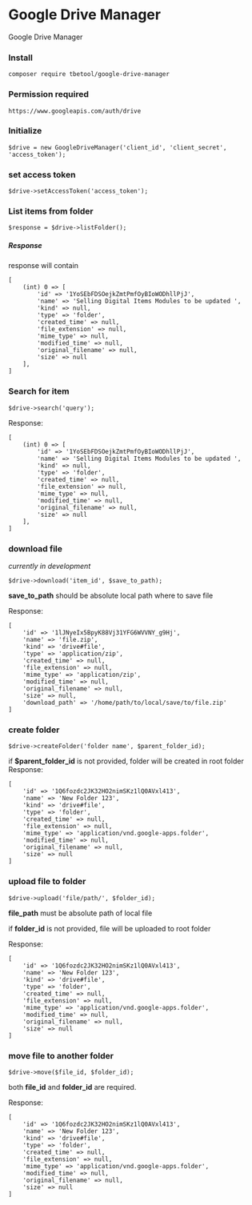 # Google Drive Manager
Google Drive Manager

### Install
```
composer require tbetool/google-drive-manager
```

### Permission required
```
https://www.googleapis.com/auth/drive
```

### Initialize
```
$drive = new GoogleDriveManager('client_id', 'client_secret', 'access_token');
```

### set access token
```
$drive->setAccessToken('access_token');
```

### List items from folder
```
$response = $drive->listFolder();
```

##### Response
response will contain
```
[
	(int) 0 => [
		'id' => '1YoSEbFDSOejkZmtPmfOyBIoWODhllPjJ',
		'name' => 'Selling Digital Items Modules to be updated ',
		'kind' => null,
		'type' => 'folder',
		'created_time' => null,
		'file_extension' => null,
		'mime_type' => null,
		'modified_time' => null,
		'original_filename' => null,
		'size' => null
	],
]
```

### Search for item
```
$drive->search('query');
```

Response:
```
[
	(int) 0 => [
		'id' => '1YoSEbFDSOejkZmtPmfOyBIoWODhllPjJ',
		'name' => 'Selling Digital Items Modules to be updated ',
		'kind' => null,
		'type' => 'folder',
		'created_time' => null,
		'file_extension' => null,
		'mime_type' => null,
		'modified_time' => null,
		'original_filename' => null,
		'size' => null
	],
]

```
### download file

*currently in development*

```
$drive->download('item_id', $save_to_path);

```
**save_to_path** should be absolute local path where to save file

Response:
```
[
	'id' => '1lJNyeIx5BpyK88Vj31YFG6WVVNY_g9Hj',
	'name' => 'file.zip',
	'kind' => 'drive#file',
	'type' => 'application/zip',
	'created_time' => null,
	'file_extension' => null,
	'mime_type' => 'application/zip',
	'modified_time' => null,
	'original_filename' => null,
	'size' => null,
	'download_path' => '/home/path/to/local/save/to/file.zip'
]
```

### create folder
```
$drive->createFolder('folder name', $parent_folder_id);
```
if **$parent_folder_id** is not provided, folder will be created in root folder
Response:

```
[
	'id' => '1Q6fozdc2JK32HO2nimSKz1lQ0AVxl413',
	'name' => 'New Folder 123',
	'kind' => 'drive#file',
	'type' => 'folder',
	'created_time' => null,
	'file_extension' => null,
	'mime_type' => 'application/vnd.google-apps.folder',
	'modified_time' => null,
	'original_filename' => null,
	'size' => null
]
```


### upload file to folder
```
$drive->upload('file/path/', $folder_id);
```
**file_path** must be absolute path of local file

if **folder_id** is not provided, file will be uploaded to root folder

Response:
```
[
	'id' => '1Q6fozdc2JK32HO2nimSKz1lQ0AVxl413',
	'name' => 'New Folder 123',
	'kind' => 'drive#file',
	'type' => 'folder',
	'created_time' => null,
	'file_extension' => null,
	'mime_type' => 'application/vnd.google-apps.folder',
	'modified_time' => null,
	'original_filename' => null,
	'size' => null
]
```

### move file to another folder
```
$drive->move($file_id, $folder_id);
```

both **file_id** and **folder_id** are required.

Response:
```
[
	'id' => '1Q6fozdc2JK32HO2nimSKz1lQ0AVxl413',
	'name' => 'New Folder 123',
	'kind' => 'drive#file',
	'type' => 'folder',
	'created_time' => null,
	'file_extension' => null,
	'mime_type' => 'application/vnd.google-apps.folder',
	'modified_time' => null,
	'original_filename' => null,
	'size' => null
]
```


